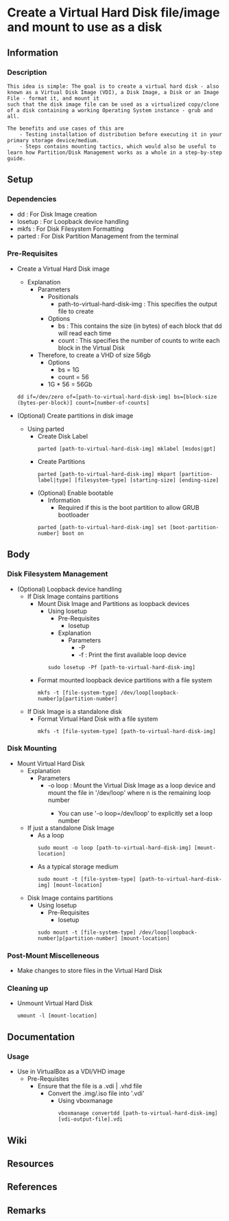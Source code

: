 # Create a Virtual Hard Disk file/image and mount to use as a disk

## Information
### Description
```
This idea is simple: The goal is to create a virtual hard disk - also known as a Virtual Disk Image (VDI), a Disk Image, a Disk or an Image File - format it, and mount it  
such that the disk image file can be used as a virtualized copy/clone of a disk containing a working Operating System instance - grub and all.

The benefits and use cases of this are
    - Testing installation of distribution before executing it in your primary storage device/medium.
    - Steps contains mounting tactics, which would also be useful to learn how Partition/Disk Management works as a whole in a step-by-step guide.
```

## Setup
### Dependencies
+ dd : For Disk Image creation
+ losetup : For Loopback device handling
+ mkfs : For Disk Filesystem Formatting
+ parted : For Disk Partition Management from the terminal

### Pre-Requisites
- Create a Virtual Hard Disk image
    - Explanation
        - Parameters
            - Positionals
                - path-to-virtual-hard-disk-img : This specifies the output file to create
            - Options
                - bs : This contains the size (in bytes) of each block that dd will read each time
                - count : This specifies the number of counts to write each block in the Virtual Disk
        - Therefore, to create a VHD of size 56gb
            - Options
                - bs = 1G
                - count = 56
            - 1G * 56 = 56Gb
    ```console
    dd if=/dev/zero of=[path-to-virtual-hard-disk-img] bs=[block-size (bytes-per-block)] count=[number-of-counts]
    ```

- (Optional) Create partitions in disk image
    - Using parted
        - Create Disk Label
            ```console
            parted [path-to-virtual-hard-disk-img] mklabel [msdos|gpt]
            ```
        - Create Partitions
            ```console
            parted [path-to-virtual-hard-disk-img] mkpart [partition-label|type] [filesystem-type] [starting-size] [ending-size]
            ```
        - (Optional) Enable bootable
            - Information
                + Required if this is the boot partition to allow GRUB bootloader
            ```console
            parted [path-to-virtual-hard-disk-img] set [boot-partition-number] boot on
            ```

## Body
### Disk Filesystem Management
- (Optional) Loopback device handling
    - If Disk Image contains partitions
        - Mount Disk Image and Partitions as loopback devices
            - Using losetup
                - Pre-Requisites
                    + losetup
                - Explanation
                    - Parameters
                        + -P
                        + -f : Print the first available loop device
                ```console
                sudo losetup -Pf [path-to-virtual-hard-disk-img]
                ```
        - Format mounted loopback device partitions with a file system
            ```console
            mkfs -t [file-system-type] /dev/loop[loopback-number]p[partition-number]
            ```
    - If Disk Image is a standalone disk
        - Format Virtual Hard Disk with a file system
            ```console
            mkfs -t [file-system-type] [path-to-virtual-hard-disk-img]
            ```

### Disk Mounting
- Mount Virtual Hard Disk
    - Explanation
        - Parameters
            - -o loop : Mount the Virtual Disk Image as a loop device and mount the file in '/dev/loop<n>' where n is the remaining loop number
                + You can use '-o loop=/dev/loop<number>' to explicitly set a loop number
    - If just a standalone Disk Image
        - As a loop
            ```console
            sudo mount -o loop [path-to-virtual-hard-disk-img] [mount-location]
            ```
        - As a typical storage medium
            ```console
            sudo mount -t [file-system-type] [path-to-virtual-hard-disk-img] [mount-location]
            ```
    - Disk Image contains partitions
        - Using losetup
            - Pre-Requisites
                + losetup
            ```console
            sudo mount -t [file-system-type] /dev/loop[loopback-number]p[partition-number] [mount-location]
            ```

### Post-Mount Miscelleneous
+ Make changes to store files in the Virtual Hard Disk

### Cleaning up
- Unmount Virtual Hard Disk
    ```console
    umount -l [mount-location]
    ```

## Documentation
### Usage
- Use in VirtualBox as a VDI/VHD image
    - Pre-Requisites
        - Ensure that the file is a .vdi | .vhd file
            - Convert the .img/.iso file into '.vdi'
                - Using vboxmanage
                    ```console
                    vboxmanage convertdd [path-to-virtual-hard-disk-img] [vdi-output-file].vdi
                    ```

## Wiki

## Resources

## References

## Remarks
